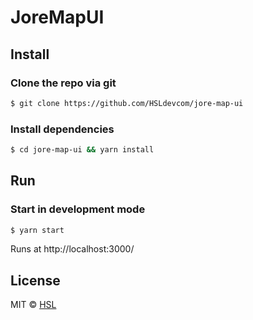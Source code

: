 # JoreMapUI

## Install

### Clone the repo via git

```bash
$ git clone https://github.com/HSLdevcom/jore-map-ui
```

### Install dependencies

```bash
$ cd jore-map-ui && yarn install
```

## Run

### Start in development mode

```bash
$ yarn start
```

Runs at http://localhost:3000/

## License

MIT © [HSL](https://github.com/HSLdevcom)
